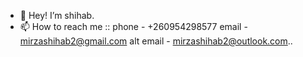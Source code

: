 - 👋 Hey! I’m shihab.
- 📫 How to reach me ::
phone - +260954298577
email - mirzashihab2@gmail.com
alt email - mirzashihab2@outlook.com..
